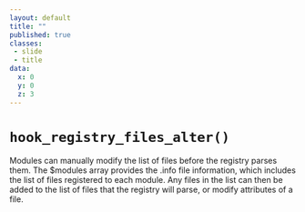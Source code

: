 ```yaml
---
layout: default
title: ""
published: true
classes:
 - slide
 - title
data:
  x: 0
  y: 0
  z: 3
---
```


<h1><code>hook_registry_files_alter()</code></h1>

Modules can manually modify the list of files before the registry parses them.
The $modules array provides the .info file information, which includes the list
of files registered to each module. Any files in the list can then be added to
the list of files that the registry will parse, or modify attributes of a file.
